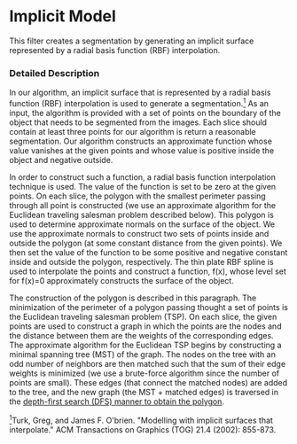 # Implicit Model

This filter creates a segmentation by generating an implicit surface represented by a radial basis function (RBF) interpolation.

### Detailed Description

In our algorithm, an implicit surface that is represented by a radial basis function (RBF) interpolation is used to generate a segmentation.<a href="#f1" id="f1ref"><sup>1</sup></a>
As an input, the algorithm is provided with a set of points on the boundary of the object that needs to be segmented from the images.
Each slice should contain at least three points for our algorithm is return a reasonable segmentation.
Our algorithm constructs an approximate function whose value vanishes at the given points and whose value is positive inside the object and negative outside.

In order to construct such a function, a radial basis function interpolation technique is used.
The value of the function is set to be zero at the given points.
On each slice, the polygon with the smallest perimeter passing through all point is constructed (we use an approximate algorithm for the Euclidean traveling salesman problem described below).
This polygon is used to determine  approximate normals on the surface of the object.
We use the approximate normals to construct two sets of points inside and outside the polygon (at some constant distance from the given points).
We then set the value of the function to be some positive and negative constant inside and outside the polygon, respectively.
The thin plate RBF spline is used to interpolate the points and construct a function, f(x), whose level set for f(x)=0 approximately constructs the surface of the object.

The construction of the polygon is described in this paragraph.
The minimization of the perimeter of a polygon passing thought a set of points is the Euclidean traveling salesman problem (TSP).
On each slice, the given points are used to construct a graph in which the points are the nodes and the distance between them are the weights of the corresponding edges.
The approximate algorithm for the Euclidean TSP begins by constructing a minimal spanning tree (MST) of the graph.
The nodes on the tree with an odd number of neighbors are then matched such that the sum of their edge weights is minimized (we use a brute-force algorithm since the number of points are small).
These edges (that connect the matched nodes) are added to the tree, and the new graph (the MST + matched edges) is traversed in the [depth-first search (DFS) manner to obtain the polygon](http://vlsicad.ucsd.edu/courses/cse101/cse101-handout10-6up.pdf).

<a id="f1" href="#f1ref"><sup>1</sup></a>Turk, Greg, and James F. O'brien. "Modelling with implicit surfaces that interpolate." ACM Transactions on Graphics (TOG) 21.4 (2002): 855-873.
